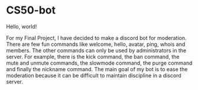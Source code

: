 # CS50-bot

Hello, world!

For my Final Project, I have decided to make a discord bot for moderation. There are few fun commands like welcome, hello, avatar, ping, whois and members.
The other commands can only be used by administrators in the server. For example, there is the kick command, the ban command, the mute and unmute commands, the slowmode
command, the purge command and finally the nickname command. The main goal of my bot is to ease the moderation because it can be difficult to maintain
discipline in a discord server.
